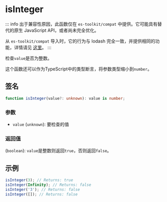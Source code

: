 # isInteger

::: info
出于兼容性原因，此函数仅在 `es-toolkit/compat` 中提供。它可能具有替代的原生 JavaScript API，或者尚未完全优化。

从 `es-toolkit/compat` 导入时，它的行为与 lodash 完全一致，并提供相同的功能，详情请见 [这里](../../../compatibility.md)。
:::

检查`value`是否为整数。

这个函数还可以作为TypeScript中的类型断言，将参数类型缩小到`number`。

## 签名

```typescript
function isInteger(value?: unknown): value is number;
```

### 参数

- `value` (`unknown`): 要检查的值

### 返回值

(`boolean`): `value`是整数则返回`true`，否则返回`false`。

## 示例

```typescript
isInteger(3); // Returns: true
isInteger(Infinity); // Returns: false
isInteger('3'); // Returns: false
isInteger([]); // Returns: false
```

